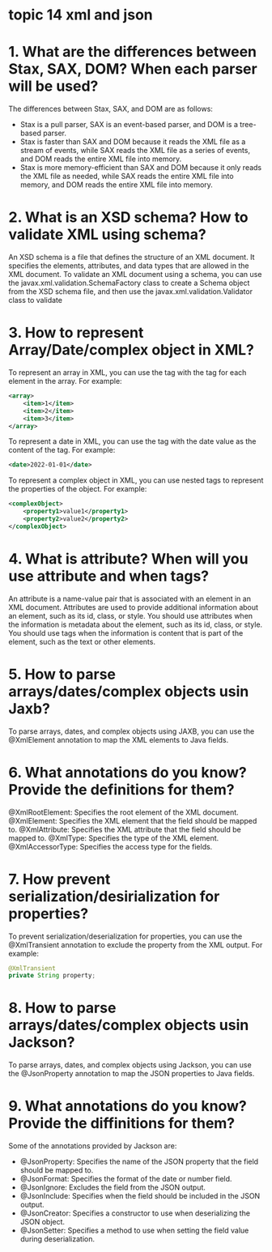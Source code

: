 # topic 14 xml and json

# 1. What are the differences between Stax, SAX, DOM? When each parser will be used?
The differences between Stax, SAX, and DOM are as follows:
- Stax is a pull parser, SAX is an event-based parser, and DOM is a tree-based parser.
- Stax is faster than SAX and DOM because it reads the XML file as a stream of events, while SAX reads the XML file as a series of events, and DOM reads the entire XML file into memory.
- Stax is more memory-efficient than SAX and DOM because it only reads the XML file as needed, while SAX reads the entire XML file into memory, and DOM reads the entire XML file into memory.
# 2. What is an XSD schema? How to validate XML using schema?
An XSD schema is a file that defines the structure of an XML document. It specifies the elements, attributes, and data types that are allowed in the XML document.
To validate an XML document using a schema, you can use the javax.xml.validation.SchemaFactory class to create a Schema object from the XSD schema file, and then use the javax.xml.validation.Validator class to validate
# 3. How to represent Array/Date/complex object in XML?
To represent an array in XML, you can use the <array> tag with the <item> tag for each element in the array. For example:
```xml
<array>
    <item>1</item>
    <item>2</item>
    <item>3</item>
</array>
```
To represent a date in XML, you can use the <date> tag with the date value as the content of the tag. For example:
```xml
<date>2022-01-01</date>
```
To represent a complex object in XML, you can use nested tags to represent the properties of the object. For example:
```xml
<complexObject>
    <property1>value1</property1>
    <property2>value2</property2>
</complexObject>
```
# 4. What is attribute? When will you use attribute and when tags?
An attribute is a name-value pair that is associated with an element in an XML document. Attributes are used to provide additional information about an element, such as its id, class, or style.
You should use attributes when the information is metadata about the element, such as its id, class, or style. You should use tags when the information is content that is part of the element, such as the text or other elements.
# 5. How to parse arrays/dates/complex objects usin Jaxb?
To parse arrays, dates, and complex objects using JAXB, you can use the @XmlElement annotation to map the XML elements to Java fields.
# 6. What annotations do you know? Provide the definitions for them?
@XmlRootElement: Specifies the root element of the XML document.
@XmlElement: Specifies the XML element that the field should be mapped to.
@XmlAttribute: Specifies the XML attribute that the field should be mapped to.
@XmlType: Specifies the type of the XML element.
@XmlAccessorType: Specifies the access type for the fields.
# 7. How prevent serialization/desirialization for properties?
To prevent serialization/deserialization for properties, you can use the @XmlTransient annotation to exclude the property from the XML output. For example:
```java
@XmlTransient
private String property;
```
# 8. How to parse arrays/dates/complex objects usin Jackson?
To parse arrays, dates, and complex objects using Jackson, you can use the @JsonProperty annotation to map the JSON properties to Java fields.
# 9. What annotations do you know? Provide the diffinitions for them?
Some of the annotations provided by Jackson are:
- @JsonProperty: Specifies the name of the JSON property that the field should be mapped to.
- @JsonFormat: Specifies the format of the date or number field.
- @JsonIgnore: Excludes the field from the JSON output.
- @JsonInclude: Specifies when the field should be included in the JSON output.
- @JsonCreator: Specifies a constructor to use when deserializing the JSON object.
- @JsonSetter: Specifies a method to use when setting the field value during deserialization.